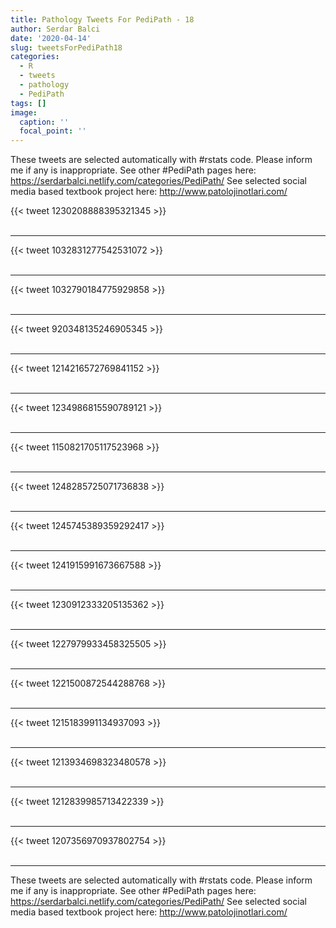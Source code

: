 ```yaml
---
title: Pathology Tweets For PediPath - 18
author: Serdar Balci
date: '2020-04-14'
slug: tweetsForPediPath18
categories:
  - R
  - tweets
  - pathology
  - PediPath
tags: []
image:
  caption: ''
  focal_point: ''
---
```



These tweets are selected automatically with #rstats code. Please inform me if any is inappropriate.
See other #PediPath pages here: https://serdarbalci.netlify.com/categories/PediPath/ 
See selected social media based textbook project here: http://www.patolojinotlari.com/

{{< tweet 1230208888395321345 >}}
<br>
<br>
<hr>
{{< tweet 1032831277542531072 >}}
<br>
<br>
<hr>
{{< tweet 1032790184775929858 >}}
<br>
<br>
<hr>
{{< tweet 920348135246905345 >}}
<br>
<br>
<hr>
{{< tweet 1214216572769841152 >}}
<br>
<br>
<hr>
{{< tweet 1234986815590789121 >}}
<br>
<br>
<hr>
{{< tweet 1150821705117523968 >}}
<br>
<br>
<hr>
{{< tweet 1248285725071736838 >}}
<br>
<br>
<hr>
{{< tweet 1245745389359292417 >}}
<br>
<br>
<hr>
{{< tweet 1241915991673667588 >}}
<br>
<br>
<hr>
{{< tweet 1230912333205135362 >}}
<br>
<br>
<hr>
{{< tweet 1227979933458325505 >}}
<br>
<br>
<hr>
{{< tweet 1221500872544288768 >}}
<br>
<br>
<hr>
{{< tweet 1215183991134937093 >}}
<br>
<br>
<hr>
{{< tweet 1213934698323480578 >}}
<br>
<br>
<hr>
{{< tweet 1212839985713422339 >}}
<br>
<br>
<hr>
{{< tweet 1207356970937802754 >}}
<br>
<br>
<hr>


These tweets are selected automatically with #rstats code. Please inform me if any is inappropriate.
See other #PediPath pages here: https://serdarbalci.netlify.com/categories/PediPath/ 
See selected social media based textbook project here: http://www.patolojinotlari.com/
